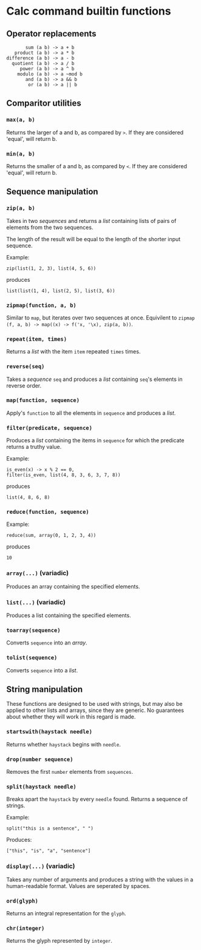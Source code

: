 # Calc command builtin functions

## Operator replacements

```
       sum (a b) -> a + b
   product (a b) -> a * b
difference (a b) -> a - b
  quotient (a b) -> a / b
     power (a b) -> a ^ b
    modulo (a b) -> a ~mod b
       and (a b) -> a && b
        or (a b) -> a || b
```

## Comparitor utilities

### `max(a, b)`
Returns the larger of a and b, as compared by `>`.
If they are considered 'equal', will return b.

### `min(a, b)`
Returns the smaller of a and b, as compared by `<`.
If they are considered 'equal', will return b.

## Sequence manipulation

### `zip(a, b)`
Takes in two *sequences* and returns a *list* containing lists of pairs of elements from the two sequences.

The length of the result will be equal to the length of the shorter input sequence.

Example:
```
zip(list(1, 2, 3), list(4, 5, 6))
```
produces
```
list(list(1, 4), list(2, 5), list(3, 6))
```

### `zipmap(function, a, b)`
Similar to `map`, but iterates over two sequences at once. Equivilent to `zipmap (f, a, b) -> map((x) -> f('x, '\x), zip(a, b))`.

### `repeat(item, times)`
Returns a *list* with the item `item` repeated `times` times.

### `reverse(seq)`
Takes a *sequence* `seq` and produces a *list* containing `seq`'s elements in reverse order.

### `map(function, sequence)`
Apply's `function` to all the elements in `sequence` and produces a *list*.

### `filter(predicate, sequence)`
Produces a *list* containing the items in `sequence` for which the predicate returns a truthy value.

Example:
```
is_even(x) -> x % 2 == 0,
filter(is_even, list(4, 8, 3, 6, 3, 7, 8))
```
produces
```
list(4, 8, 6, 8)
```

### `reduce(function, sequence)`
Example:
```
reduce(sum, array(0, 1, 2, 3, 4))
```
produces
```
10
```

### `array(...)` (variadic)
Produces an array containing the specified elements.

### `list(...)` (variadic)
Produces a list containing the specified elements.

### `toarray(sequence)`
Converts `sequence` into an *array*.

### `tolist(sequence)`
Converts `sequence` into a *list*.

## String manipulation
These functions are designed to be used with strings, but may also be applied to other lists and arrays, since they are generic. No guarantees about whether they will work in this regard is made.

### `startswith(haystack needle)`
Returns whether `haystack` begins with `needle`.

### `drop(number sequence)`
Removes the first `number` elements from `sequences`.

### `split(haystack needle)`
Breaks apart the `haystack` by every `needle` found. Returns a sequence of strings.

Example:
```
split("this is a sentence", " ")
```
Produces:
```
["this", "is", "a", "sentence"]
```

### `display(...)` (variadic)
Takes any number of arguments and produces a string with the values in a human-readable format. Values are seperated by spaces.

### `ord(glyph)`
Returns an integral representation for the `glyph`.

### `chr(integer)`
Returns the glyph represented by `integer`.
